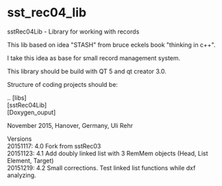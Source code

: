# sst_rec04_lib

sstRec04Lib - Library for working with records

This lib based on idea "STASH" from bruce eckels book "thinking in c++".

I take this idea as base for small record management system.

This library should be build with QT 5 and qt creator 3.0.

Structure of coding projects should be:

.. [libs] <BR>
   [sstRec04Lib]<BR>
   [Doxygen_ouput]

November 2015, Hanover, Germany, Uli Rehr

Versions <BR>
20151117: 4.0 Fork from sstRec03 <BR>
20151123: 4.1 Add doubly linked list with 3 RemMem objects (Head, List Element, Target) <BR>
20151219: 4.2 Small corrections. Test linked list functions while dxf analyzing. <BR>

